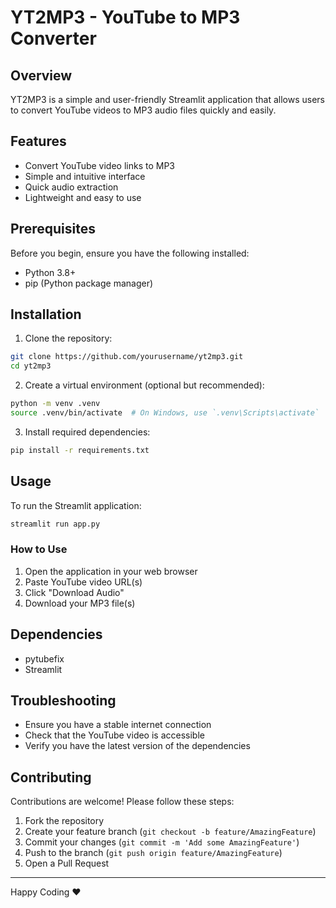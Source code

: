 # YT2MP3 - YouTube to MP3 Converter

## Overview
YT2MP3 is a simple and user-friendly Streamlit application that allows users to convert YouTube videos to MP3 audio files quickly and easily.

## Features
- Convert YouTube video links to MP3
- Simple and intuitive interface
- Quick audio extraction
- Lightweight and easy to use

## Prerequisites
Before you begin, ensure you have the following installed:
- Python 3.8+
- pip (Python package manager)

## Installation

1. Clone the repository:
```bash
git clone https://github.com/yourusername/yt2mp3.git
cd yt2mp3
```

2. Create a virtual environment (optional but recommended):
```bash
python -m venv .venv
source .venv/bin/activate  # On Windows, use `.venv\Scripts\activate`
```

3. Install required dependencies:
```bash
pip install -r requirements.txt
```

## Usage

To run the Streamlit application:
```bash
streamlit run app.py
```

### How to Use
1. Open the application in your web browser
2. Paste YouTube video URL(s)
3. Click "Download Audio"
4. Download your MP3 file(s)

## Dependencies
- pytubefix
- Streamlit

## Troubleshooting
- Ensure you have a stable internet connection
- Check that the YouTube video is accessible
- Verify you have the latest version of the dependencies

## Contributing
Contributions are welcome! Please follow these steps:
1. Fork the repository
2. Create your feature branch (`git checkout -b feature/AmazingFeature`)
3. Commit your changes (`git commit -m 'Add some AmazingFeature'`)
4. Push to the branch (`git push origin feature/AmazingFeature`)
5. Open a Pull Request

---
Happy Coding ❤️